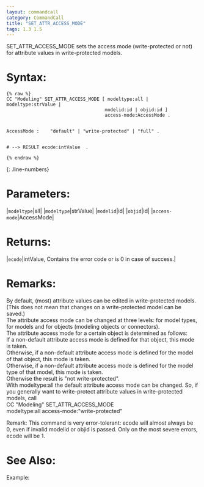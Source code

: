 ```yaml
---
layout: commandcall
category: CommandCall
title: "SET_ATTR_ACCESS_MODE"
tags: 1.3 1.5
---
```


SET_ATTR_ACCESS_MODE sets the access mode (write-protected or not) for attribute values in write-protected models.

# Syntax:  

```adoscript
{% raw %}
CC "Modeling" SET_ATTR_ACCESS_MODE [ modeltype:all | modeltype:strValue |
									modelid:id | objid:id ]
									access-mode:AccessMode .


AccessMode :	"default" | "write-protected" | "full" .


# --> RESULT ecode:intValue  .

{% endraw %}
```
{: .line-numbers}

# Parameters:  

|`modeltype`|all|
|`modeltype`|strValue|
|`modelid`|id|
|`objid`|id|
|`access-mode`|AccessMode|

# Returns:  

|`ecode`|intValue, Contains the error code or is 0 in case of success.|


# Remarks:

By default, (most) attribute values can be edited in write-protected models. (This does not mean that changes on a write-protected model can be saved.)  
The attribute access mode can be changed at three levels: for model types, for models and for objects (modeling objects or connectors).  
The attribute access mode for a certain object is determined as follows:  
If a non-default attribute access mode is defined for that object, this mode is taken.  
Otherwise, if a non-default attribute access mode is defined for the model of that object, this mode is taken.  
Otherwise, if a non-default attribute access mode is defined for the model type of that model, this mode is taken.  
Otherwise the result is "not write-protected".  
With modeltype:all the default attribute access mode can be changed. So, if you generally want to write-protect attribute values in write-protected models, call  
CC "Modeling" SET_ATTR_ACCESS_MODE  
modeltype:all access-mode:"write-protected"

Remark: This command is very error-tolerant: ecode will almost always be 0, even if invalid modelid or objid is passed. Only on the most severe errors, ecode will be 1.

# See Also:  



Example:




